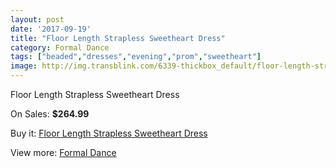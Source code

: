 ```yaml
---
layout: post
date: '2017-09-19'
title: "Floor Length Strapless Sweetheart Dress"
category: Formal Dance
tags: ["beaded","dresses","evening","prom","sweetheart"]
image: http://img.transblink.com/6339-thickbox_default/floor-length-strapless-sweetheart-dress.jpg
---
```

Floor Length Strapless Sweetheart Dress

On Sales: **$264.99**
<a href="https://www.transblink.com/en/formal-dance/2041-floor-length-strapless-sweetheart-dress.html"><amp-img layout="responsive" width="600" height="600" src="//img.transblink.com/6339-thickbox_default/floor-length-strapless-sweetheart-dress.jpg" alt="Floor Length Strapless Sweetheart Dress 0" /></a>
<a href="https://www.transblink.com/en/formal-dance/2041-floor-length-strapless-sweetheart-dress.html"><amp-img layout="responsive" width="600" height="600" src="//img.transblink.com/6340-thickbox_default/floor-length-strapless-sweetheart-dress.jpg" alt="Floor Length Strapless Sweetheart Dress 1" /></a>

Buy it: [Floor Length Strapless Sweetheart Dress](https://www.transblink.com/en/formal-dance/2041-floor-length-strapless-sweetheart-dress.html "Floor Length Strapless Sweetheart Dress")

View more: [Formal Dance](https://www.transblink.com/en/6-formal-dance "Formal Dance")